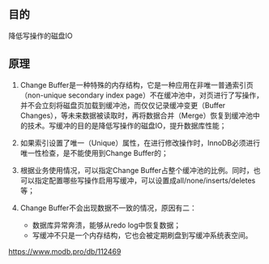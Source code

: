 ## 目的
降低写操作的磁盘IO

## 原理
1. Change Buffer是一种特殊的内存结构，它是一种应用在非唯一普通索引页（non-unique secondary index page）不在缓冲池中，对页进行了写操作，并不会立刻将磁盘页加载到缓冲池，而仅仅记录缓冲变更（Buffer Changes），等未来数据被读取时，再将数据合并（Merge）恢复到缓冲池中的技术。写缓冲的目的是降低写操作的磁盘IO，提升数据库性能；

2. 如果索引设置了唯一（Unique）属性，在进行修改操作时，InnoDB必须进行唯一性检查，是不能使用到Change Buffer的；

3. 根据业务使用情况，可以指定Change Buffer占整个缓冲池的比例。同时，也可以指定配置哪些写操作启用写缓冲，可以设置成all/none/inserts/deletes等；

4. Change Buffer不会出现数据不一致的情况，原因有二：
	- 数据库异常奔溃，能够从redo log中恢复数据；
	- 写缓冲不只是一个内存结构，它也会被定期刷盘到写缓冲系统表空间。

https://www.modb.pro/db/112469
